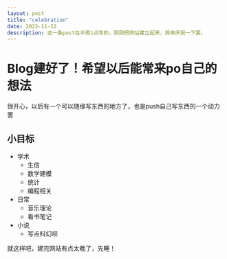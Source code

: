 ```yaml
---
layout: post
title: "celebration"
date: 2023-11-22
description: 这一条post在半夜1点写的，刚刚把网站建立起来，简单庆祝一下罢。
---
```


# Blog建好了！希望以后能常来po自己的想法
很开心，以后有一个可以随缘写东西的地方了，也是push自己写东西的一个动力罢

## 小目标
* 学术
  * 生信
  * 数学建模
  * 统计
  * 编程相关
* 日常
  * 音乐理论
  * 看书笔记
* 小说
  * 写点科幻呗
 
就这样吧，建完网站有点太晚了，先睡！
